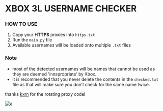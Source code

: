 # XBOX 3L USERNAME CHECKER

### HOW TO USE
 1. Copy your **HTTPS** proxies into `https.txt`
 2. Run the `main.py` file
 3. Available usernames will be loaded onto multiple `.txt` files

### Note
 - most of the detected usernames will be names that cannot be used as they are deemed 'innapropriate' by Xbox.
 - it is recommended that you never delete the contents in the `checked.txt` file as that will make sure you don't check for the same name twice.

thanks [kxrn](https://github.com/kxrn) for the rotating proxy code! 

![a](https://cdn-icons-png.flaticon.com/512/25/25231.png)
